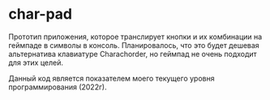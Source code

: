 # char-pad

Прототип приложения, которое транслирует кнопки и их комбинации на геймпаде в символы в консоль.
Планировалось, что это будет дешевая альтернатива клавиатуре Charachorder, но геймпад не очень подходит для этих целей.

Данный код является показателем моего текущего уровня программирования (2022г).
